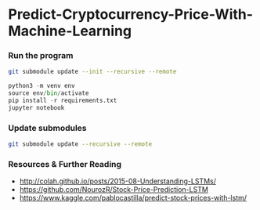 # Predict-Cryptocurrency-Price-With-Machine-Learning #

### Run the program ###
```sh
git submodule update --init --recursive --remote
```

```python
python3 -m venv env
source env/bin/activate
pip install -r requirements.txt
jupyter notebook
```

### Update submodules ###
```sh
git submodule update --recursive --remote
```

### Resources & Further Reading ###
- http://colah.github.io/posts/2015-08-Understanding-LSTMs/
- https://github.com/NourozR/Stock-Price-Prediction-LSTM
- https://www.kaggle.com/pablocastilla/predict-stock-prices-with-lstm/
